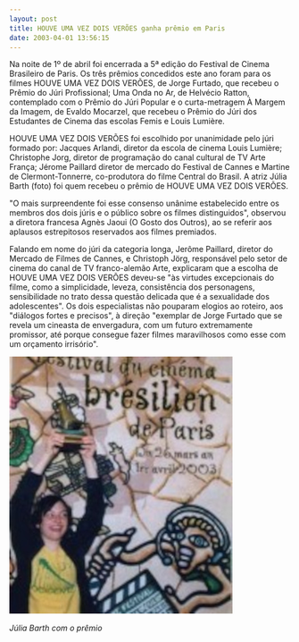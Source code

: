 ```yaml
---
layout: post
title: HOUVE UMA VEZ DOIS VERÕES ganha prêmio em Paris
date: 2003-04-01 13:56:15
---
```

Na noite de 1º de abril foi encerrada a 5ª edição do Festival de Cinema Brasileiro de Paris. Os três prêmios concedidos este ano foram para os filmes HOUVE UMA VEZ DOIS VERÕES, de Jorge Furtado, que recebeu o Prêmio do Júri Profissional; Uma Onda no Ar, de Helvécio Ratton, contemplado com o Prêmio do Júri Popular e o curta-metragem À Margem da Imagem, de Evaldo Mocarzel, que recebeu o Prêmio do Júri dos Estudantes de Cinema das escolas Femis e Louis Lumière.

HOUVE UMA VEZ DOIS VERÕES foi escolhido por unanimidade pelo júri formado por: Jacques Arlandi, diretor da escola de cinema Louis Lumière; Christophe Jorg, diretor de programação do canal cultural de TV Arte França; Jérome Paillard diretor de mercado do Festival de Cannes e Martine de Clermont-Tonnerre, co-produtora do filme Central do Brasil. A atriz Júlia Barth (foto) foi quem recebeu o prêmio de HOUVE UMA VEZ DOIS VERÕES.

"O mais surpreendente foi esse consenso unânime estabelecido entre os membros dos dois júris e o público sobre os filmes distinguidos", observou a diretora francesa Agnès Jaoui (O Gosto dos Outros), ao se referir aos aplausos estrepitosos reservados aos filmes premiados.

Falando em nome do júri da categoria longa, Jerôme Paillard, diretor do Mercado de Filmes de Cannes, e Christoph Jörg, responsável pelo setor de cinema do canal de TV franco-alemão Arte, explicaram que a escolha de HOUVE UMA VEZ DOIS VERÕES deveu-se "às virtudes excepcionais do filme, como a simplicidade, leveza, consistência dos personagens, sensibilidade no trato dessa questão delicada que é a sexualidade dos adolescentes". Os dois especialistas não pouparam elogios ao roteiro, aos "diálogos fortes e precisos", à direção "exemplar de Jorge Furtado que se revela um cineasta de envergadura, com um futuro extremamente promissor, até porque consegue fazer filmes maravilhosos como esse com um orçamento irrisório".

![](/uploads/festiv-paris.jpg)

*Júlia Barth com o prêmio*